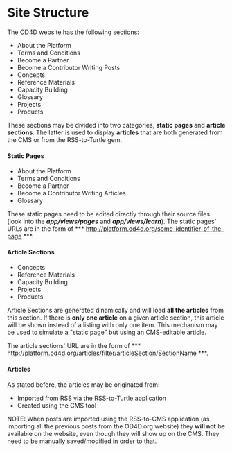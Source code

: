 # Site Structure

The OD4D website has the following sections:

- About the Platform
- Terms and Conditions
- Become a Partner
- Become a Contributor Writing Posts
- Concepts
- Reference Materials
- Capacity Building
- Glossary
- Projects
- Products

These sections may be divided into two categories, **static pages** and **article sections**. The latter is used to display **articles** that are both generated from the CMS or from the RSS-to-Turtle gem.

#### Static Pages

- About the Platform
- Terms and Conditions
- Become a Partner
- Become a Contributor Writing Articles
- Glossary

These static pages need to be edited directly through their source files (look into the ***app/views/pages*** and ***app/views/learn***). The static pages' URLs are in the form of *** http://platform.od4d.org/some-identifier-of-the-page ***.

#### Article Sections

- Concepts
- Reference Materials
- Capacity Building
- Projects
- Products

Article Sections are generated dinamically and will load **all the articles** from this section. If there is **only one article** on a given article section, this article will be shown instead of a listing with only one item. This mechanism may be used to simulate a "static page" but using an CMS-editable article.

The article sections' URL are in the form of *** http://platform.od4d.org/articles/filter/articleSection/SectionName ***.

#### Articles

As stated before, the articles may be originated from:

- Imported from RSS via the RSS-to-Turtle application
- Created using the CMS tool

NOTE: When posts are imported using the RSS-to-CMS application (as importing all the previous posts from the OD4D.org website) they **will not** be available on the website, even though they will show up on the CMS. They need to be manually saved/modified in order to that.